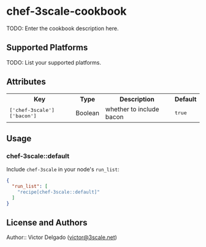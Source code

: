 # chef-3scale-cookbook

TODO: Enter the cookbook description here.

## Supported Platforms

TODO: List your supported platforms.

## Attributes

<table>
  <tr>
    <th>Key</th>
    <th>Type</th>
    <th>Description</th>
    <th>Default</th>
  </tr>
  <tr>
    <td><tt>['chef-3scale']['bacon']</tt></td>
    <td>Boolean</td>
    <td>whether to include bacon</td>
    <td><tt>true</tt></td>
  </tr>
</table>

## Usage

### chef-3scale::default

Include `chef-3scale` in your node's `run_list`:

```json
{
  "run_list": [
    "recipe[chef-3scale::default]"
  ]
}
```

## License and Authors

Author:: Victor Delgado (<victor@3scale.net>)
